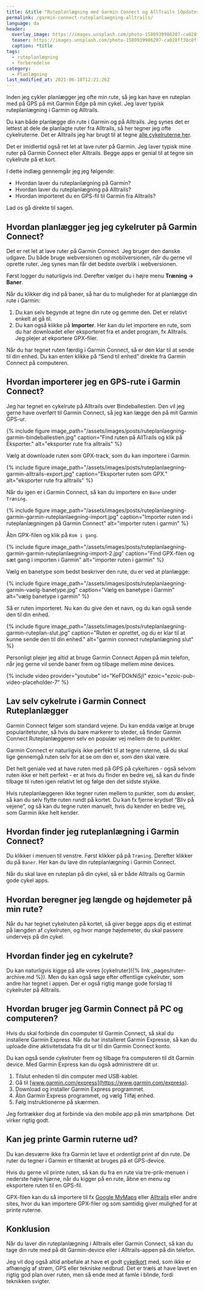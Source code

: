 ```yaml
---
title: &title "Ruteplanlægning med Garmin Connect og AllTrails [Opdateret 2022]"
permalink: /garmin-connect-ruteplanlaegning-alltrails/
language: da
header:
  overlay_image: https://images.unsplash.com/photo-1580939986207-ca028ff38c0f?ixid=MnwxMjA3fDB8MHxwaG90by1wYWdlfHx8fGVufDB8fHx8&ixlib=rb-1.2.1&auto=format&fit=crop&h=600&w=1200&q=10
  teaser: https://images.unsplash.com/photo-1580939986207-ca028ff38c0f?ixid=MnwxMjA3fDB8MHxwaG90by1wYWdlfHx8fGVufDB8fHx8&ixlib=rb-1.2.1&auto=format&fit=crop&h=300&w=400&q=10
  caption: *title
tags:
  - ruteplanlægning
  - forberedelse
category:
  - Planlægning
last_modified_at: 2021-06-18T12:21:26Z
---
```


Inden jeg cykler planlægger jeg ofte min rute, så jeg kan have en ruteplan med på GPS på mit Garmin Edge på min cykel. Jeg laver typisk ruteplanlægning i Garmin og Alltrails.

Du kan både planlægge din rute i Garmin og på Alltrails. Jeg synes det er lettest at dele de planlagte ruter fra Alltrails, så her tegner jeg ofte cykelruterne. Det er Alltrails jeg har brugt til at tegne [alle cykelruterne her](/cykelruter-danmark/).

Det er imidlertid også ret let at lave ruter på Garmin. Jeg laver typisk mine ruter på Garmin Connect eller Alltrails. Begge apps er genial til at tegne sin cykelrute på et kort.

I dette indlæg gennemgår jeg jeg følgende:

- Hvordan laver du ruteplanlægning på Garmin?
- Hvordan laver du ruteplanlægning på Alltrails?
- Hvordan importeret du en GPS-fil til Garmin fra Alltrails?

Lad os gå direkte til sagen.

## Hvordan planlægger jeg jeg cykelruter på Garmin Connect?

Det er ret let at lave ruter på Garmin Connect. Jeg bruger den danske udgave. Du både bruge webversionen og mobilversionen, når du gerne vil oprette ruter. Jeg synes man får det bedste overblik i webversionen.

Først logger du naturligvis ind. Derefter vælger du i højre menu **Træning → Baner**.

Når du klikker dig ind på baner, så har du to muligheder for at planlægge din rute i Garmin:

1. Du kan selv begynde at tegne din rute og gemme den. Det er relativt enkelt at gå til.
2. Du kan også klikke på **Importer**. Her kan du let importere en rute, som du har downloadet eller eksporteret fra et andet program, fx Alltrails. Jeg plejer at ekportere GPX-filer.

Når du har tegnet ruten færdig i Garmin Connect, så er den klar til at sende til din enhed. Du kan enten klikke på “Send til enhed” direkte fra Garmin Connect på computeren.

## Hvordan importerer jeg en GPS-rute i Garmin Connect?

Jeg har tegnet en cykelrute på Alltrails over Bindeballestien. Den vil jeg gerne have overført til Garmin Connect, så jeg kan lægge den på mit Garmin GPS-ur.

{% include figure image_path="/assets/images/posts/ruteplanlaegning-garmin-bindeballestien.jpg" caption="Find ruten på AllTrails og klik på Eksporter." alt="eksporter rute fra alltrails" %}

Vælg at downloade ruten som GPX-track, som du kan importere i Garmin.

{% include figure image_path="/assets/images/posts/ruteplanlaegning-garmin-alltrails-export.jpg" caption="Eksporter ruten som GPX." alt="eksporter rute fra alltrails" %}

Når du igen er i Garmin Connect, så kan du importere en `Bane` under `Træning`.

{% include figure image_path="/assets/images/posts/ruteplanlaegning-garmin-garmin-ruteplanlaegning-import.jpg" caption="Importer ruten ind i ruteplanlægningen på Garmin Connect" alt="importer ruten i garmin" %}

Åbn GPX-filen og klik på `Kom i gang`.

{% include figure image_path="/assets/images/posts/ruteplanlaegning-garmin-garmin-ruteplanlaegning-import-2.jpg" caption="Find GPX-filen og sæt gang i importen i Garmin" alt="importer ruten i garmin" %}

Vælg en banetype som bedst beskriver den rute, du er ved at planlægge:

{% include figure image_path="/assets/images/posts/ruteplanlaegning-garmin-vaelg-banetype.jpg" caption="Vælg en banetype i Garmin" alt="vælg banetype i garmin" %}

Så er ruten importeret. Nu kan du give den et navn, og du kan også sende den til din enhed.

{% include figure image_path="/assets/images/posts/ruteplanlaegning-garmin-ruteplan-slut.jpg" caption="Ruten er oprettet, og du er klar til at kunne sende den til din enhed." alt="garmin connect ruteplanlægning slut" %}

Personligt plejer jeg altid at bruge Garmin Connect Appen på min telefon, når jeg gerne vil sende baner frem og tilbage mellem mine devices.

{% include video provider="youtube" id="KeFDOkNiSjI" ezoic="ezoic-pub-video-placeholder-7" %}

## Lav selv cykelrute i Garmin Connect Ruteplanlægger

Garmin Connect følger som standard vejene. Du kan endda vælge at bruge popularitetsruter, så hvis du bare markerer to steder, så finder Garmin Connect Ruteplanlæggeren selv en populær vej mellem de to punkter.

Garmin Connect er naturligvis ikke perfekt til at tegne ruterne, så du skal lige gennemgå ruten selv for at se om den er, som den skal være.

Det helt geniale ved at have ruten med på GPS på cykelturen - også selvom ruten ikke er helt perfekt - er at hvis du finder en bedre vej, så kan du finde tilbage til ruten igen relativt let og følge den det sidste stykke.

Hvis ruteplanlæggeren ikke tegner ruten mellem to punkter, som du ønsker, så kan du selv flytte ruten rundt på kortet. Du kan fx fjerne krydset “Bliv på vejene”, og så kan du tegne ruten manuelt, hvis du kender en bedre vej, som Garmin ikke helt kender.

## Hvordan finder jeg ruteplanlægning i Garmin Connect?

Du klikker i menuen til venstre. Først klikker på på `Træning`. Derefter klikker du på `Baner`. Her kan du lave din ruteplanlægning i Garmin Connect.

Når du skal lave en ruteplan på din cykel, så er både Alltrails og Garmin gode cykel apps.

## Hvordan beregner jeg længde og højdemeter på min rute?

Når du har tegnet cykelruten på kortet, så giver begge apps dig et estimat på længden af cykelruten, og hvor mange højdemeter, du skal passere undervejs på din cykel.

## Hvordan finder jeg en cykelrute?

Du kan naturligvis kigge på alle vores [cykelruter]({% link _pages/ruter-archive.md %}). Men du kan også søge efter offentlige cykelruter, som andre har tegnet i appen. Der er også rigtig mange gode forslag til cykelruter på Alltrails.

## Hvordan bruger jeg Garmin Connect på PC og computeren?

Hvis du skal forbinde din coomputer til Garmin Connect, så skal du installere Garmin Express. Når du har installeret Garmin Expresse, så kan du uploade dine aktivitetsdata fra dit ur til din Garmin Connect konto.

Du kan også sende cykelruter frem og tilbage fra computeren til dit Garmin device. Med Garmin Express kan du også administrere dit ur.

1. Tilslut enheden til din computer med USB-kablet.
2. Gå til [www.garmin.com/express](https://www.garmin.com/express).
3. Download og installer Garmin Express programmet.
4. Åbn Garmin Express programmet, og vælg Tilføj enhed.
5. Følg instruktionerne på skærmen.

Jeg fortrækker dog at forbinde via den mobile app på min smartphone. Det virker rigtig godt.

## Kan jeg printe Garmin ruterne ud?

Du kan desværre ikke fra Garmin let lave et ordentligt print af din rute. De ruter du tegner i Garmin er tiltænkt at bruges på et GPS-device.

Hvis du gerne vil printe ruten, så kan du fra en rute via tre-prik-menuen i nederste højre hjørne, når du kigger på en rute, åbne en menu og eksportere ruten til en GPS-fil.

GPX-filen kan du så importere til fx [Google MyMaps](https://www.google.com/mymaps) eller [Alltrails](https://www.alltrails.com) eller andre sites, hvor du kan importere GPX-filer og som samtidig giver mulighed for at printe ruterne.

## Konklusion

Når du laver din ruteplanlægning i Alltrails eller Garmin Connect, så kan du tage din rute med på dit Garmin-device eller i Alltrails-appen på din telefon.

Jeg vil dog også altid anbefale at have et godt [cykelkort](/cykelkort/) med, som ikke er afhængig af strøm, GPS eller tekniske nedbrud. Det er træls at have lavet en rigtig god plan over ruten, men så ende med at famle i blinde, fordi teknikken svigter.
